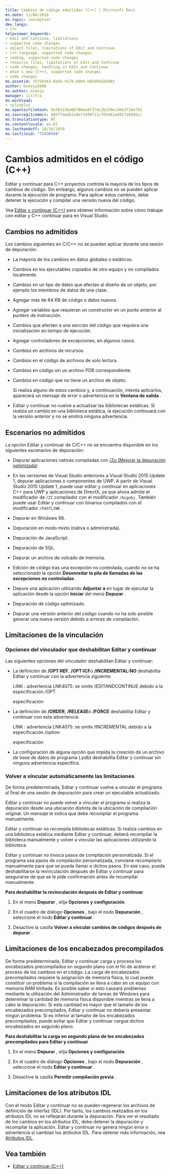 ```yaml
---
title: Cambios de código admitidos (C++) | Microsoft Docs
ms.date: 11/04/2016
ms.topic: conceptual
dev_langs:
- C++
helpviewer_keywords:
- Edit and Continue, limitations
- supported code changes
- object files, limitations of Edit and Continue
- C++ language, supported code changes
- coding, supported code changes
- resource files, limitations of Edit and Continue
- code changes, handling in Edit and Continue
- what's new [C++], supported code changes
- code changes
ms.assetid: f5754363-8a56-417b-b904-b05d9dd26d03
author: mikejo5000
ms.author: mikejo
manager: jillfra
ms.workload:
- cplusplus
ms.openlocfilehash: 8e38123be6b780aa9f37dc2b329ec36e3f18e793
ms.sourcegitcommit: 485ffaedb1ade71490f11cf05962add1718945cc
ms.translationtype: MT
ms.contentlocale: es-ES
ms.lasthandoff: 10/16/2019
ms.locfileid: "72430568"
---
```

# <a name="supported-code-changes-c"></a>Cambios admitidos en el código (C++)
Editar y continuar para C++ proyectos controla la mayoría de los tipos de cambios de código. Sin embargo, algunos cambios no se pueden aplicar durante la ejecución de programa. Para aplicar estos cambios, debe detener la ejecución y compilar una versión nueva del código.

 Vea [Editar y continuar (C++)](../debugger/edit-and-continue-visual-cpp.md) para obtener información sobre cómo trabajar con editar y C++ continuar para en Visual Studio.

## <a name="BKMK_Unsupported_changes"></a> Cambios no admitidos
 Los cambios siguientes en C/C++ no se pueden aplicar durante una sesión de depuración:

- La mayoría de los cambios en datos globales o estáticos.

- Cambios en los ejecutables copiados de otro equipo y no compilados localmente.

- Cambios en un tipo de datos que afectan al diseño de un objeto, por ejemplo los miembros de datos de una clase.

- Agregar más de 64 KB de código o datos nuevos.

- Agregar variables que requieran un constructor en un punto anterior al puntero de instrucción.

- Cambios que afecten a una sección del código que requiera una inicialización en tiempo de ejecución.

- Agregar controladores de excepciones, en algunos casos.

- Cambios en archivos de recursos.

- Cambios en el código de archivos de solo lectura.

- Cambios en código sin un archivo PDB correspondiente.

- Cambios en código que no tiene un archivo de objeto.

  Si realiza alguno de estos cambios y, a continuación, intenta aplicarlos, aparecerá un mensaje de error o advertencia en la **Ventana de salida** .

- Editar y continuar no vuelve a actualizar las bibliotecas estáticas. Si realiza un cambio en una biblioteca estática, la ejecución continuará con la versión anterior y no se emitirá ninguna advertencia.

## <a name="BKMK_Unsupported_scenarios"></a> Escenarios no admitidos
 La opción Editar y continuar de C/C++ no se encuentra disponible en los siguientes escenarios de depuración:

- Depurar aplicaciones nativas compiladas con [/Zo (Mejorar la depuración optimizada)](/cpp/build/reference/zo-enhance-optimized-debugging)

- En las versiones de Visual Studio anteriores a Visual Studio 2015 Update 1, depurar aplicaciones o componentes de UWP. A partir de Visual Studio 2015 Update 1, puede usar editar y continuar en aplicaciones C++ para UWP y aplicaciones de DirectX, ya que ahora admite el modificador de `/ZI` compilador con el modificador `/bigobj`. También puede usar Editar y continuar con binarios compilados con el modificador `/FASTLINK` .

- Depurar en Windows 98.

- Depuración en modo mixto (nativa o administrada).

- Depuración de JavaScript.

- Depuración de SQL.

- Depurar un archivo de volcado de memoria.

- Edición de código tras una excepción no controlada, cuando no se ha seleccionado la opción **Desenredar la pila de llamadas de las excepciones no controladas** .

- Depure una aplicación utilizando **Adjuntar a** en lugar de ejecutar la aplicación desde la opción **Iniciar** del menú **Depurar** .

- Depuración de código optimizado.

- Depurar una versión anterior del código cuando no ha sido posible generar una nueva versión debido a errores de compilación.

## <a name="BKMK_Linking_limitations"></a> Limitaciones de la vinculación

### <a name="BKMK_Linker_options_that_disable_Edit_and_Continue"></a> Opciones del vinculador que deshabilitan Editar y continuar
 Las siguientes opciones del vinculador deshabilitan Editar y continuar:

- La definición de **/OPT:REF**, **/OPT:ICF**o **/INCREMENTAL:NO** deshabilita Editar y continuar con la advertencia siguiente:

     LINK : advertencia LNK4075: se omite /EDITANDCONTINUE debido a la especificación /OPT

     especificación

- La definición de **/ORDER**, **/RELEASE**o **/FORCE** deshabilita Editar y continuar con esta advertencia:

     LINK : advertencia LNK4075: se omite /INCREMENTAL debido a la especificación /option

     especificación

- La configuración de alguna opción que impida la creación de un archivo de base de datos de programa (.pdb) deshabilita Editar y continuar sin ninguna advertencia específica.

### <a name="BKMK_Auto_relinking_limitations"></a> Volver a vincular automáticamente las limitaciones
 De forma predeterminada, Editar y continuar vuelve a vincular el programa al final de una sesión de depuración para crear un ejecutable actualizado.

 Editar y continuar no puede volver a vincular el programa si realiza la depuración desde una ubicación distinta de la ubicación de compilación original. Un mensaje le indica que debe recompilar el programa manualmente.

 Editar y continuar no recompila bibliotecas estáticas. Si realiza cambios en una biblioteca estática mediante Editar y continuar, deberá recompilar la biblioteca manualmente y volver a vincular las aplicaciones utilizando la biblioteca.

 Editar y continuar no invoca pasos de compilación personalizada. Si el programa usa pasos de compilación personalizada, conviene recompilarlo manualmente para que se pueda llamar a dichos pasos. En ese caso, puede deshabilitarse la revinculación después de Editar y continuar para asegurarse de que se le pide confirmación antes de recompilar manualmente.

 **Para deshabilitar la revinculación después de Editar y continuar**

1. En el menú **Depurar** , elija **Opciones y configuración**.

2. En el cuadro de diálogo **Opciones** , bajo el nodo **Depuración** , seleccione el nodo **Editar y continuar** .

3. Desactive la casilla **Volver a vincular cambios de códigos después de depurar** .

## <a name="BKMK_Precompiled_Header_Limitations"></a> Limitaciones de los encabezados precompilados
 De forma predeterminada, Editar y continuar carga y procesa los encabezados precompilados en segundo plano con el fin de acelerar el proceso de los cambios en el código. La carga de encabezados precompilados requiere la asignación de memoria física, lo cual puede constituir un problema si la compilación se lleva a cabo en un equipo con memoria RAM limitada. Es posible saber si esto causará problemas mediante la utilización del Administrador de tareas de Windows para determinar la cantidad de memoria física disponible mientras se lleva a cabo la depuración. Si esta cantidad es mayor que el tamaño de los encabezados precompilados, Editar y continuar no debería presentar ningún problema. Si es inferior al tamaño de los encabezados precompilados, puede evitar que Editar y continuar cargue dichos encabezados en segundo plano.

 **Para deshabilitar la carga en segundo plano de los encabezados precompilados para Editar y continuar**

1. En el menú **Depurar** , elija **Opciones y configuración**.

2. En el cuadro de diálogo **Opciones** , bajo el nodo **Depuración** , seleccione el nodo **Editar y continuar** .

3. Desactive la casilla **Permitir compilación previa** .

## <a name="BKMK_IDL_Attribute_Limitations"></a> Limitaciones de los atributos IDL
 Con el modo Editar y continuar no se pueden regenerar los archivos de definición de interfaz (IDL). Por tanto, los cambios realizados en los atributos IDL no se reflejarán durante la depuración. Para ver el resultado de los cambios en los atributos IDL, debe detener la depuración y recompilar la aplicación. Editar y continuar no genera ningún error o advertencia si cambian los atributos IDL. Para obtener más información, vea [Atributos IDL](/cpp/windows/idl-attributes).

## <a name="see-also"></a>Vea también
- [Editar y continuar (C++)](../debugger/edit-and-continue-visual-cpp.md)